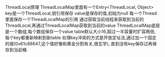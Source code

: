 ThreadLocal原理
ThreadLocalMap里面有一个Entry<ThreadLocal, Object>
key是一个ThreadLocal,弱引用保存
value是保存的值,初始为null
每一个Thread里面保存一个ThreadLocalMap的引用
通过获取当前线程来获取到当前的ThreadLocal,再通过ThreadLocalMap获取到当前的value
ThreadLocalMap底层是一个数组,每个数组保存一个value
table默认大小16,超过一半容量时扩容两倍,每个key都重新映射到新table
处理key冲突的方式是开放定址法,通过加一个固定的值(0x61c88647,这个值好像和黄金分割有关,很玄学),
直到没有key保存过再保存到当前桶
